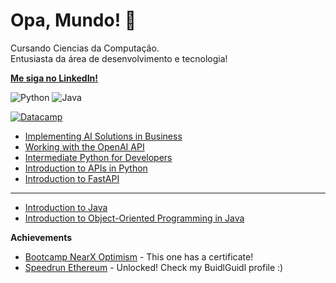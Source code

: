 # Opa, Mundo! 👋
Cursando Ciencias da Computação.  
Entusiasta da área de desenvolvimento e tecnologia!  

[**Me siga no LinkedIn!**](https://www.linkedin.com/in/leonardobri/)  

![Python](https://img.icons8.com/color/48/python.png)  ![Java](https://img.icons8.com/color/48/java-coffee-cup-logo.png)


[![Datacamp](https://img.shields.io/badge/Datacamp-03EF62?style=for-the-badge&logo=datacamp&logoColor=white)](https://www.datacamp.com/portfolio/contatopatobrqz)   
- [Implementing AI Solutions in Business](https://www.datacamp.com/completed/statement-of-accomplishment/course/cc1f34898d437d03bcf3704a4ba0a90c59f6016b)
- [Working with the OpenAI API](https://www.datacamp.com/completed/statement-of-accomplishment/course/37492a63b431ebe9fc0c59a18148c2a1e5243a12)  
- [Intermediate Python for Developers](https://www.datacamp.com/completed/statement-of-accomplishment/course/5c5b03d2b73f4beda31036079725cc0a0566d90c)  
- [Introduction to APIs in Python](https://www.datacamp.com/completed/statement-of-accomplishment/course/d62cbec83f57266c05892ff25440fc4a1f1355d0)  
- [Introduction to FastAPI](https://www.datacamp.com/completed/statement-of-accomplishment/course/3e582b152917c6396fec24f3464694b904fab517)
------
- [Introduction to Java](https://www.datacamp.com/completed/statement-of-accomplishment/course/a942341f9f5a3f24b10861e7fa59dd62f1828b81)  
- [Introduction to Object-Oriented Programming in Java](https://www.datacamp.com/completed/statement-of-accomplishment/course/247af240e3597210bbf7199f67d043fac16ae44e)  


**Achievements**  

- [Bootcamp NearX Optimism](https://www.linkedin.com/posts/leonardobri_primeiro-de-muitos-conclu%C3%ADdo-nearx-innovation-activity-7176268801305419776-ffCj?utm_source=share&utm_medium=member_desktop) - This one has a certificate!  
- [Speedrun Ethereum](https://app.buidlguidl.com/builders/0xC4de020Cfb94D5e7Da5536551da6cfE01Dce33Ec) - Unlocked! Check my BuidlGuidl profile :)  


